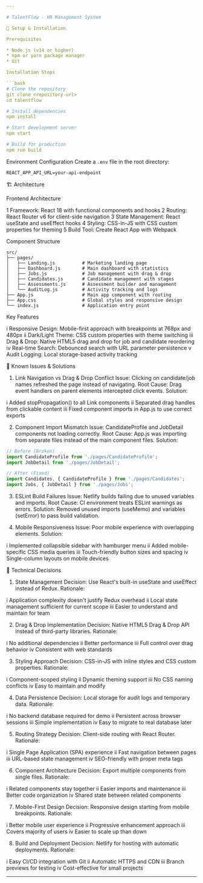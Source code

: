```yaml
---

# TalentFlow - HR Management System

🚀 Setup & Installation

Prerequisites

* Node.js (v14 or higher)
* npm or yarn package manager
* Git

Installation Steps

```bash
# Clone the repository
git clone <repository-url>
cd talentflow

# Install dependencies
npm install

# Start development server
npm start

# Build for production
npm run build
```

Environment Configuration
Create a `.env` file in the root directory:

```
REACT_APP_API_URL=your-api-endpoint
```

🏗️ Architecture

Frontend Architecture

1 Framework: React 18 with functional components and hooks
2 Routing: React Router v6 for client-side navigation
3 State Management: React useState and useEffect hooks
4 Styling: CSS-in-JS with CSS custom properties for theming
5 Build Tool: Create React App with Webpack

Component Structure

```
src/
├── pages/
│   ├── Landing.js          # Marketing landing page
│   ├── Dashboard.js        # Main dashboard with statistics
│   ├── Jobs.js             # Job management with drag & drop
│   ├── Candidates.js       # Candidate management with stages
│   ├── Assessments.js      # Assessment builder and management
│   └── AuditLog.js         # Activity tracking and logs
├── App.js                  # Main app component with routing
├── App.css                 # Global styles and responsive design
└── index.js                # Application entry point
```

Key Features

i   Responsive Design: Mobile-first approach with breakpoints at 768px and 480px
ii  Dark/Light Theme: CSS custom properties with theme switching
iii Drag & Drop: Native HTML5 drag and drop for job and candidate reordering
iv  Real-time Search: Debounced search with URL parameter persistence
v   Audit Logging: Local storage-based activity tracking

🐛 Known Issues & Solutions

1. Link Navigation vs Drag & Drop Conflict
   Issue: Clicking on candidate/job names refreshed the page instead of navigating.
   Root Cause: Drag event handlers on parent elements intercepted click events.
   Solution:

i   Added stopPropagation() to all Link components
ii  Separated drag handles from clickable content
iii Fixed component imports in App.js to use correct exports

2. Component Import Mismatch
   Issue: CandidateProfile and JobDetail components not loading correctly.
   Root Cause: App.js was importing from separate files instead of the main component files.
   Solution:

```javascript
// Before (Broken)
import CandidateProfile from './pages/CandidateProfile';
import JobDetail from './pages/JobDetail';

// After (Fixed)
import Candidates, { CandidateProfile } from './pages/Candidates';
import Jobs, { JobDetail } from './pages/Jobs';
```

3. ESLint Build Failures
   Issue: Netlify builds failing due to unused variables and imports.
   Root Cause: CI environment treats ESLint warnings as errors.
   Solution: Removed unused imports (useMemo) and variables (setError) to pass build validation.

4. Mobile Responsiveness
   Issue: Poor mobile experience with overlapping elements.
   Solution:

i   Implemented collapsible sidebar with hamburger menu
ii  Added mobile-specific CSS media queries
iii Touch-friendly button sizes and spacing
iv  Single-column layouts on mobile devices

🔧 Technical Decisions

1. State Management
   Decision: Use React's built-in useState and useEffect instead of Redux.
   Rationale:

i   Application complexity doesn't justify Redux overhead
ii  Local state management sufficient for current scope
iii Easier to understand and maintain for team

2. Drag & Drop Implementation
   Decision: Native HTML5 Drag & Drop API instead of third-party libraries.
   Rationale:

i   No additional dependencies
ii  Better performance
iii Full control over drag behavior
iv  Consistent with web standards

3. Styling Approach
   Decision: CSS-in-JS with inline styles and CSS custom properties.
   Rationale:

i   Component-scoped styling
ii  Dynamic theming support
iii No CSS naming conflicts
iv  Easy to maintain and modify

4. Data Persistence
   Decision: Local storage for audit logs and temporary data.
   Rationale:

i   No backend database required for demo
ii  Persistent across browser sessions
iii Simple implementation
iv  Easy to migrate to real database later

5. Routing Strategy
   Decision: Client-side routing with React Router.
   Rationale:

i   Single Page Application (SPA) experience
ii  Fast navigation between pages
iii URL-based state management
iv  SEO-friendly with proper meta tags

6. Component Architecture
   Decision: Export multiple components from single files.
   Rationale:

i   Related components stay together
ii  Easier imports and maintenance
iii Better code organization
iv  Shared state between related components

7. Mobile-First Design
   Decision: Responsive design starting from mobile breakpoints.
   Rationale:

i   Better mobile user experience
ii  Progressive enhancement approach
iii Covers majority of users
iv  Easier to scale up than down

8. Build and Deployment
   Decision: Netlify for hosting with automatic deployments.
   Rationale:

i   Easy CI/CD integration with Git
ii  Automatic HTTPS and CDN
iii Branch previews for testing
iv  Cost-effective for small projects

---
```


